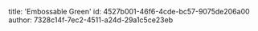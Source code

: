 title: 'Embossable Green'
id: 4527b001-46f6-4cde-bc57-9075de206a00
author: 7328c14f-7ec2-4511-a24d-29a1c5ce23eb
